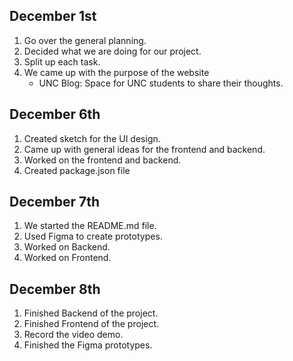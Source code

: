 ## December 1st
1. Go over the general planning.
2. Decided what we are doing for our project.
3. Split up each task.
4. We came up with the purpose of the website
    - UNC Blog: Space for UNC students to share their thoughts.

## December 6th
1. Created sketch for the UI design.
2. Came up with general ideas for the frontend and backend.
3. Worked on the frontend and backend.
4. Created package.json file

## December 7th
1. We started the README.md file.
2. Used Figma to create prototypes.
3. Worked on Backend.
4. Worked on Frontend. 

## December 8th
1. Finished Backend of the project.
2. Finished Frontend of the project.
3. Record the video demo.
4. Finished the Figma prototypes.
